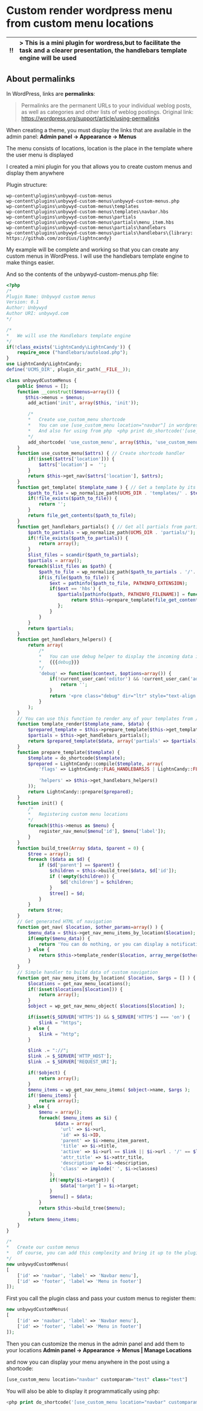 # Custom render wordpress menu from custom menu locations
:bangbang: | > This is a mini plugin for wordress,but to facilitate the task and a clearer presentation, the handlebars template engine will be used
:---: | :---

## About permalinks
In WordPress, links are **permalinks**:

> Permalinks are the permanent URLs to your individual weblog posts, as
> well as categories and other lists of weblog postings.
> Original link: https://wordpress.org/support/article/using-permalinks

When creating a theme, you must display the links that are available in the admin panel: **Admin panel -> Appearance -> Menus**

The menu consists of locations, location is the place in the template where the user menu is displayed

I created a mini plugin for you that allows you to create custom menus and display them anywhere

Plugin structure:

    wp-content\plugins\unbywyd-custom-menus
    wp-content\plugins\unbywyd-custom-menus\unbywyd-custom-menus.php
    wp-content\plugins\unbywyd-custom-menus\templates
    wp-content\plugins\unbywyd-custom-menus\templates\navbar.hbs
    wp-content\plugins\unbywyd-custom-menus\partials
    wp-content\plugins\unbywyd-custom-menus\partials\menu_item.hbs
    wp-content\plugins\unbywyd-custom-menus\partials\handlebars
    wp-content\plugins\unbywyd-custom-menus\partials\handlebars\{library: https://github.com/zordius/lightncandy}

My example will be complete and working so that you can create any custom menus in WordPress. I will use the handlebars template engine to make things easier.

And so the contents of the unbywyd-custom-menus.php file:

```php
<?php
/*
Plugin Name: Unbywyd custom menus
Version: 0.1
Author: Unbywyd
Author URI: unbywyd.com
*/

/*
*   We will use the Handlebars template engine
*/
if(!class_exists('LightnCandy\LightnCandy')) {
    require_once ("handlebars/autoload.php");
}
use LightnCandy\LightnCandy;
define('UCMS_DIR', plugin_dir_path(__FILE__));

class unbywydCustomMenus {
    public $menus = [];
    function __construct($menus=array()) {
       $this->menus = $menus;
        add_action('init', array($this, 'init'));

        /*  
        *   Create use_custom_menu shortcode 
        *   You can use [use_custom_menu location="navbar"] in wordpress posts to display navbar menu
        *   And also for using from php  <php print do_shortcode('[use_custom_menu location="navbar" customparam="test" class="test"]'); ?>
        */
        add_shortcode( 'use_custom_menu', array($this, 'use_custom_menu'));
    }
    function use_custom_menu($attrs) { // Create shortcode handler
        if(!isset($attrs['location'])) {
            $attrs['location'] =  '';
        }
        return $this->get_nav($attrs['location'], $attrs);
    }
    function get_template( $template_name ) { // Get a template by its name from templates/ directory
        $path_to_file = wp_normalize_path(UCMS_DIR . 'templates/' . $template_name . '.hbs');
        if(!file_exists($path_to_file)) {
            return '';
        }
        return file_get_contents($path_to_file);
    }
    function get_handlebars_partials() { // Get all partials from partials/ directory
        $path_to_partials = wp_normalize_path(UCMS_DIR . 'partials/');
        if(!file_exists($path_to_partials)) {
            return array();
        }
        $list_files = scandir($path_to_partials);
        $partials = array();
        foreach($list_files as $path) {
            $path_to_file = wp_normalize_path($path_to_partials . '/'. $path);
            if(is_file($path_to_file)) {
                $ext = pathinfo($path_to_file, PATHINFO_EXTENSION);               
                if($ext == 'hbs') {         
                   $partials[pathinfo($path, PATHINFO_FILENAME)] = function($name, $context) use($path_to_file) {                        
                        return $this->prepare_template(file_get_contents($path_to_file))($context, array('partials' => $this->get_handlebars_partials()));
                   };
                }
            }
        }
        return $partials;
    }
    function get_handlebars_helpers() {
        return array(
            /*
            *   You can use debug helper to display the incoming data into the template
            *   {{{debug}}}
            */
            'debug' => function($context, $options=array()) {
                if(!current_user_can('editor') && !current_user_can('administrator')) {
                    return '';
                }
                return '<pre class="debug" dir="ltr" style="text-align:left !important;">'.json_encode($context['data']['root'], JSON_PRETTY_PRINT | JSON_UNESCAPED_SLASHES | JSON_UNESCAPED_UNICODE).'</pre>';
            }
        );
    }
    // You can use this function to render any of your templates from /template directory
    function template_render($template_name, $data) {  
        $prepared_template = $this->prepare_template($this->get_template( $template_name ));   
        $partials = $this->get_handlebars_partials();
        return $prepared_template($data, array('partials' => $partials));    
    }
    function prepare_template($template) {        
        $template = do_shortcode($template);       
        $prepared = LightnCandy::compile($template, array(
            'flags' => LightnCandy::FLAG_HANDLEBARSJS | LightnCandy::FLAG_ADVARNAME | LightnCandy::FLAG_RUNTIMEPARTIAL | LightnCandy::FLAG_ERROR_SKIPPARTIAL,
            
            'helpers' => $this->get_handlebars_helpers()
        ));
        return LightnCandy::prepare($prepared);
    }
    function init() {
        /*
        *   Registering custom menu locations 
        */
        foreach($this->menus as $menu) {
            register_nav_menu($menu['id'], $menu['label']);
        }
    }
    function build_tree(Array $data, $parent = 0) {
        $tree = array();
        foreach ($data as $d) {
            if ($d['parent'] == $parent) {
                $children = $this->build_tree($data, $d['id']);
                if (!empty($children)) {
                    $d['children'] = $children;
                }
                $tree[] = $d;
            }
        }
        return $tree;
    }
    // Get generated HTML of navigation
    function get_nav( $location, $other_params=array() ) {
        $menu_data = $this->get_nav_menu_items_by_location($location);
        if(empty($menu_data)) {
            return 'You can do nothing, or you can display a notification that there are no links in the menu';            
        } else {
            return $this->template_render($location, array_merge($other_params, array('menu' => $menu_data)));            
        }
    }
    // Simple handler to build data of custom navigation
    function get_nav_menu_items_by_location( $location, $args = [] ) {
        $locations = get_nav_menu_locations();
        if(!isset($locations[$location])) {
            return array();
        }
        $object = wp_get_nav_menu_object( $locations[$location] );

        if(isset($_SERVER['HTTPS']) && $_SERVER['HTTPS'] === 'on') {
            $link = "https";
        } else {
            $link = "http";
        }

        $link .= "://";
        $link .= $_SERVER['HTTP_HOST'];
        $link .= $_SERVER['REQUEST_URI'];

        if(!$object) {
            return array();
        }
        $menu_items = wp_get_nav_menu_items( $object->name, $args );
        if(!$menu_items) {
            return array();
        } else {
            $menu = array();
            foreach( $menu_items as $i) {
                  $data = array(
                    'url' => $i->url,
                    'id' => $i->ID,
                    'parent' => $i->menu_item_parent,
                    'title' => $i->title,            
                    'active' => $i->url == $link || $i->url . '/' == $link,
                    'attr_title' => $i->attr_title,
                    'description' => $i->description,
                    'class' => implode(' ', $i->classes)
                );
                if(!empty($i->target)) {
                    $data['target'] = $i->target;
                }
                $menu[] = $data;
            }
            return $this->build_tree($menu);
        }
        return $menu_items;
    }
}

/*
*   Сreate our custom menus
*   Of course, you can add this complexity and bring it up to the plugin settings and display it in the wordpress admin panel as option page.
*/
new unbywydCustomMenus(
[
    ['id' => 'navbar', 'label' => 'Navbar menu'], 
    ['id' => 'footer', 'label'=> 'Menu in footer']
]);
```

First you call the plugin class and pass your custom menus to register them:

``` php
new unbywydCustomMenus(
[
    ['id' => 'navbar', 'label' => 'Navbar menu'], 
    ['id' => 'footer', 'label'=> 'Menu in footer']
]);
```

Then you can customize the menus in the admin panel and add them to your locations
**Admin panel -> Appearance -> Menus | Manage Locations**

and now you can display your menu anywhere in the post using a shortcode:

```php
[use_custom_menu location="navbar" customparam="test" class="test"]
```

You will also be able to display it programmatically using php:

```php
<php print do_shortcode('[use_custom_menu location="navbar" customparam="test" class="test"]'); ?>
```

